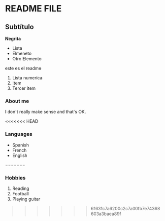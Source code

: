 # README FILE
## Subtítulo
**Negrita**
- Lista
- Elmeneto
- Otro Elemento

este es el readme

1. Lista numerica
2. Item
3. Tercer item

### About me
I don't really make sense and that's OK.

<<<<<<< HEAD
### Languages
- Spanish
- French
- English
  
=======
### Hobbies
1. Reading
2. Football
3. Playing guitar
>>>>>>> 61631c7a6200c2c7a00fb7e74368603a3baea89f

